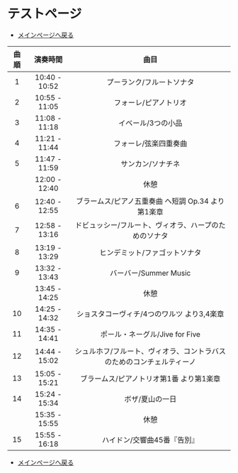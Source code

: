 # テストページ
* [メインページへ戻る](index)

| 曲順 | 演奏時間 | 曲目 |
|:-:|:-:|:-:|
| 1 | 10:40 - 10:52 | プーランク/フルートソナタ |
| 2 | 10:55 - 11:05 | フォーレ/ピアノトリオ |
| 3 | 11:08 - 11:18 | イベール/3つの小品 |
| 4 | 11:21 - 11:44 | フォーレ/弦楽四重奏曲 |
| 5 | 11:47 - 11:59 | サンカン/ソナチネ |
|   | 12:00 - 12:40 | 休憩 |
| 6 | 12:40 - 12:55 | ブラームス/ピアノ五重奏曲 ヘ短調 Op.34 より第1楽章 |
| 7 | 12:58 - 13:16 | ドビュッシー/フルート、ヴィオラ、ハープのためのソナタ |
| 8 | 13:19 - 13:29 | ヒンデミット/ファゴットソナタ |
| 9 | 13:32 - 13:43 | バーバー/Summer Music |
|   | 13:45 - 14:25 | 休憩 |
| 10 | 14:25 - 14:32 | ショスタコーヴィチ/4つのワルツ より3,4楽章 |
| 11 | 14:35 - 14:41 | ポール・ネーグル/Jive for Five |
| 12 | 14:44 - 15:02 | シュルホフ/フルート、ヴィオラ、コントラバスのためのコンチェルティーノ |
| 13 | 15:05 - 15:21 | ブラームス/ピアノトリオ第1番 より第1楽章 |
| 14 | 15:24 - 15:34 | ボザ/夏山の一日 |
|    | 15:35 - 15:55 | 休憩 |
| 15 | 15:55 - 16:18 | ハイドン/交響曲45番『告別』 |

* [メインページへ戻る](index)